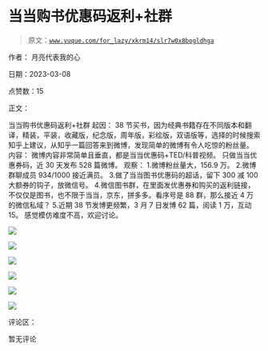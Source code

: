 # 当当购书优惠码返利+社群

> 原文：[`www.yuque.com/for_lazy/xkrm14/slr7w0x8bogldhga`](https://www.yuque.com/for_lazy/xkrm14/slr7w0x8bogldhga)



作者： 月亮代表我的心 

日期：2023-03-08 

点赞数：15 

正文： 

当当购书优惠码返利+社群 起因： 38 节买书，因为经典书籍存在不同版本和翻译，精装，平装，收藏版，纪念版，周年版，彩绘版，双语版等，选择的时候搜索知乎上建议，从知乎一篇回答来到微博，发现简单的微博有令人吃惊的粉丝量。 内容： 微博内容非常简单且垂直，都是当当优惠码+TED/科普视频。 只做当当优惠券码，近 30 天发布 528 篇微博。 观察： 1.微博粉丝量大，156.9 万。 2.微博群聊成员 934/1000 接近满员。 3.做了当当图书优惠码的超话，留下 300 减 100 大额券的钩子，放微信号。 4.微信图书群，在里面发优惠券和购买的返利链接，不仅仅是图书，也不限于当当，京东，拼多多。看序号是 88 群，那么接近 4 万的微信私域？ 5.近期 38 节发博更频繁，3 月 7 日发博 62 篇，阅读 1 万，互动 15。 感觉模仿难度不高，欢迎讨论。 

![](img/6b73faa0d9c8614b1d94a6073c001385.png)  

![](img/20956321cf3f3e02cbb040bed1500ade.png)  

![](img/92acf4a219a3fd14e711a1755d76c363.png)  

![](img/b6c4be9a95102fceba96bae8e8ee06eb.png)  

![](img/145d2f7994ffee576f65d40ee2a17b89.png)  

![](img/24809246587b6a32c154e8666d7cedd2.png)  

评论区： 

暂无评论 

